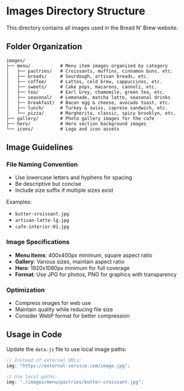# Images Directory Structure

This directory contains all images used in the Bread N' Brew website.

## Folder Organization

```
images/
├── menu/           # Menu item images organized by category
│   ├── pastries/   # Croissants, muffins, cinnamon buns, etc.
│   ├── breads/     # Sourdough, artisan breads, etc.
│   ├── coffee/     # Lattes, cold brew, cappuccinos, etc.
│   ├── sweets/     # Cake pops, macarons, cannoli, etc.
│   ├── tea/        # Earl Grey, chamomile, green tea, etc.
│   ├── seasonal/   # Lemonade, matcha latte, seasonal drinks
│   ├── breakfast/  # Bacon egg & cheese, avocado toast, etc.
│   ├── lunch/      # Turkey & swiss, caprese sandwich, etc.
│   └── pizza/      # Margherita, classic, spicy brooklyn, etc.
├── gallery/        # Photo gallery images for the cafe
├── hero/           # Hero section background images
└── icons/          # Logo and icon assets
```

## Image Guidelines

### File Naming Convention

- Use lowercase letters and hyphens for spacing
- Be descriptive but concise
- Include size suffix if multiple sizes exist

Examples:

- `butter-croissant.jpg`
- `artisan-latte-lg.jpg`
- `cafe-interior-01.jpg`

### Image Specifications

- **Menu Items**: 400x400px minimum, square aspect ratio
- **Gallery**: Various sizes, maintain aspect ratio
- **Hero**: 1920x1080px minimum for full coverage
- **Format**: Use JPG for photos, PNG for graphics with transparency

### Optimization

- Compress images for web use
- Maintain quality while reducing file size
- Consider WebP format for better compression

## Usage in Code

Update the `data.js` file to use local image paths:

```javascript
// Instead of external URLs:
img: "https://external-service.com/image.jpg";

// Use local paths:
img: "./images/menu/pastries/butter-croissant.jpg";
```
